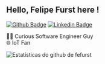 ## Hello, Felipe Furst here !

[![Github Badge](https://img.shields.io/badge/GitHub-000000?style=for-the-badge&logo=github&logoColor=white)](https://github.com/fefurst)
[![Linkedin Badge](https://img.shields.io/badge/LinkedIn-0077B5?style=for-the-badge&logo=linkedin&logoColor=white)](https://www.linkedin.com/in/felipe-furst-2b611841/)

👨‍💻 Curious Software Engineer Guy<br>
🌐 IoT Fan<br>


![Estatísticas do github de fefurst](https://github-readme-stats.vercel.app/api?username=fefurst&count_private=true&show_icons=true&theme=dark)


<!--
**fefurst/fefurst** is a ✨ _special_ ✨ repository because its `README.md` (this file) appears on your GitHub profile.

Here are some ideas to get you started:

- 🔭 I’m currently working on ...
- 🌱 I’m currently learning ...
- 👯 I’m looking to collaborate on ...
- 🤔 I’m looking for help with ...
- 💬 Ask me about ...
- 📫 How to reach me: ...
- 😄 Pronouns: ...
- ⚡ Fun fact: ...
-->
